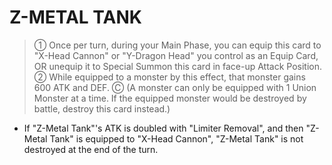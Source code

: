 
# Z-METAL TANK  
> ① Once per turn, during your Main Phase, you can equip this card to "X-Head Cannon" or "Y-Dragon Head" you control as an Equip Card, OR unequip it to Special Summon this card in face-up Attack Position. ② While equipped to a monster by this effect, that monster gains 600 ATK and DEF. Ⓒ (A monster can only be equipped with 1 Union Monster at a time. If the equipped monster would be destroyed by battle, destroy this card instead.)

*   If "Z-Metal Tank"'s ATK is doubled with "Limiter Removal", and then "Z-Metal Tank" is equipped to "X-Head Cannon", "Z-Metal Tank" is not destroyed at the end of the turn.

  